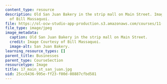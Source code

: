 ```yaml
---
content_type: resource
description: Old San Juan Bakery in the strip mall on Main Street. Image Courtesy
  of Bill Massaquoi.
file: https://ol-ocw-studio-app-production.s3.amazonaws.com/courses/11-945-springfield-studio-fall-2005/25cc6436995eff23f00d08887cfbd581_17_main_st_san_juan.jpg
file_type: image/jpeg
image_metadata:
  caption: Old San Juan Bakery in the strip mall on Main Street.
  credit: Image Courtesy of Bill Massaquoi.
  image-alt: San Juan Bakery.
learning_resource_types: []
parent_title: Businesses
parent_type: CourseSection
resourcetype: Image
title: 17_main_st_san_juan.jpg
uid: 25cc6436-995e-ff23-f00d-08887cfbd581
---
```

